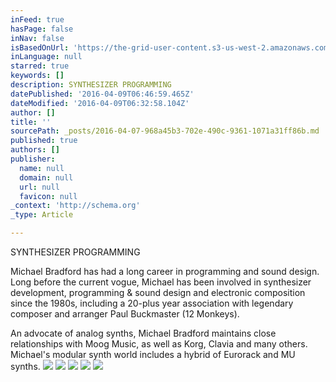 ```yaml
---
inFeed: true
hasPage: false
inNav: false
isBasedOnUrl: 'https://the-grid-user-content.s3-us-west-2.amazonaws.com/23c9c29e-e685-4c03-957e-7c59b659ecd8.png'
inLanguage: null
starred: true
keywords: []
description: SYNTHESIZER PROGRAMMING
datePublished: '2016-04-09T06:46:59.465Z'
dateModified: '2016-04-09T06:32:58.104Z'
author: []
title: ''
sourcePath: _posts/2016-04-07-968a45b3-702e-490c-9361-1071a31ff86b.md
published: true
authors: []
publisher:
  name: null
  domain: null
  url: null
  favicon: null
_context: 'http://schema.org'
_type: Article

---
```

SYNTHESIZER PROGRAMMING

Michael Bradford has had a long career in programming and sound design. Long before the current vogue, Michael has been involved in synthesizer development, programming & sound design  and electronic composition since the 1980s, including a 20-plus year association with legendary composer and arranger Paul Buckmaster (12 Monkeys).

An advocate of analog synths, Michael Bradford maintains close relationships with Moog Music, as well as Korg, Clavia and many others. Michael's modular synth world includes a hybrid of Eurorack and MU synths.
![](https://the-grid-user-content.s3-us-west-2.amazonaws.com/23c9c29e-e685-4c03-957e-7c59b659ecd8.png)
![](https://the-grid-user-content.s3-us-west-2.amazonaws.com/37a1ae4b-a0ad-42f9-97d7-9359f3fa4e05.png)
![](https://the-grid-user-content.s3-us-west-2.amazonaws.com/da92ed6d-43fd-4219-8346-d031da0b61ed.png)
![](https://the-grid-user-content.s3-us-west-2.amazonaws.com/f944ad7d-0c6c-4fec-b171-c28b12e7ed69.png)
![](https://the-grid-user-content.s3-us-west-2.amazonaws.com/3123bae0-258a-41d6-a9ac-a3cbf2d5b047.png)
